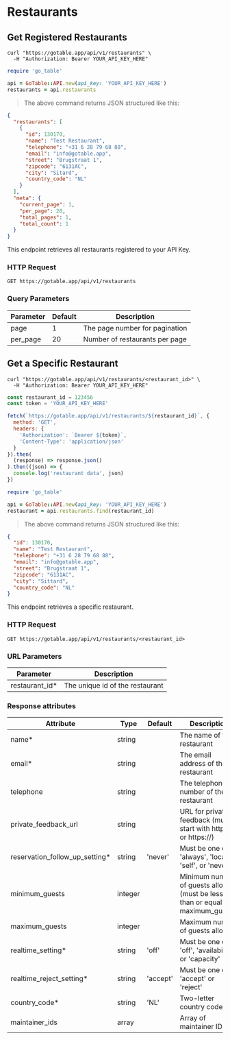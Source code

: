# Restaurants

## Get Registered Restaurants

```shell
curl "https://gotable.app/api/v1/restaurants" \
  -H "Authorization: Bearer YOUR_API_KEY_HERE"
```

```ruby
require 'go_table'

api = GoTable::API.new(api_key: 'YOUR_API_KEY_HERE')
restaurants = api.restaurants
```

> The above command returns JSON structured like this:

```json
{
  "restaurants": [
    {
      "id": 130170,
      "name": "Test Restaurant",
      "telephone": "+31 6 28 79 68 88",
      "email": "info@gotable.app",
      "street": "Brugstraat 1",
      "zipcode": "6131AC",
      "city": "Sitard",
      "country_code": "NL"
    }
  ],
  "meta": {
    "current_page": 1,
    "per_page": 20,
    "total_pages": 1,
    "total_count": 1
  }
}
```

This endpoint retrieves all restaurants registered to your API Key.

### HTTP Request

`GET https://gotable.app/api/v1/restaurants`

### Query Parameters

| Parameter | Default | Description                    |
| --------- | ------- | ------------------------------ |
| page      | 1       | The page number for pagination |
| per_page  | 20      | Number of restaurants per page |

## Get a Specific Restaurant

```shell
curl "https://gotable.app/api/v1/restaurants/<restaurant_id>" \
  -H "Authorization: Bearer YOUR_API_KEY_HERE"
```

```javascript
const restaurant_id = 123456
const token = 'YOUR_API_KEY_HERE'

fetch(`https://gotable.app/api/v1/restaurants/${restaurant_id}`, {
  method: 'GET',
  headers: {
    'Authorization': `Bearer ${token}`,
    'Content-Type': 'application/json'
  }
}).then(
  (response) => response.json()
).then((json) => {
  console.log('restaurant data', json)
})
```

```ruby
require 'go_table'

api = GoTable::API.new(api_key: 'YOUR_API_KEY_HERE')
restaurant = api.restaurants.find(restaurant_id)
```

> The above command returns JSON structured like this:

```json
{
  "id": 130170,
  "name": "Test Restaurant",
  "telephone": "+31 6 28 79 68 88",
  "email": "info@gotable.app",
  "street": "Brugstraat 1",
  "zipcode": "6131AC",
  "city": "Sittard",
  "country_code": "NL"
}
```

This endpoint retrieves a specific restaurant.

### HTTP Request

`GET https://gotable.app/api/v1/restaurants/<restaurant_id>`

### URL Parameters

| Parameter       | Description                     |
| --------------- | ------------------------------- |
| restaurant_id\* | The unique id of the restaurant |

### Response attributes

| Attribute                       | Type    | Default  | Description                                                                     |
| ------------------------------- | ------- | -------- | ------------------------------------------------------------------------------- |
| name\*                          | string  |          | The name of the restaurant                                                      |
| email\*                         | string  |          | The email address of the restaurant                                             |
| telephone                       | string  |          | The telephone number of the restaurant                                          |
| private_feedback_url            | string  |          | URL for private feedback (must start with http:// or https://)                  |
| reservation_follow_up_setting\* | string  | 'never'  | Must be one of: 'always', 'local', 'self', or 'never'                           |
| minimum_guests                  | integer |          | Minimum number of guests allowed (must be less than or equal to maximum_guests) |
| maximum_guests                  | integer |          | Maximum number of guests allowed                                                |
| realtime_setting\*              | string  | 'off'    | Must be one of: 'off', 'availability', or 'capacity'                            |
| realtime_reject_setting\*       | string  | 'accept' | Must be one of: 'accept' or 'reject'                                            |
| country_code\*                  | string  | 'NL'     | Two-letter country code                                                         |
| maintainer_ids                  | array   |          | Array of maintainer IDs                                                         |
